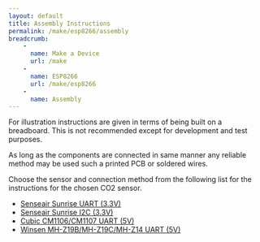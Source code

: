 ```yaml
---
layout: default
title: Assembly Instructions
permalink: /make/esp8266/assembly
breadcrumb:
    - 
      name: Make a Device
      url: /make
    - 
      name: ESP8266
      url: /make/esp8266
    -
      name: Assembly
---
```


For illustration instructions are given in terms of being built on a breadboard. This is not recommended except for development and test purposes. 

As long as the components are connected in same manner any reliable method may be used such a printed PCB or soldered wires.

Choose the sensor and connection method from the following list for the instructions for the chosen CO2 sensor.
- [Senseair Sunrise UART (3.3V)](/make/esp8266/assembly/senseair/sunrise-uart) 
- [Senseair Sunrise I2C (3.3V)](/make/esp8266/assembly/senseair/sunrise-i2c)
- [Cubic CM1106/CM1107 UART (5V)](/make/esp8266/assembly/cubic/CM110x-uart)
- [Winsen MH-Z19B/MH-Z19C/MH-Z14 UART (5V)](/make/esp8266/assembly/winsen/MHZ1x)